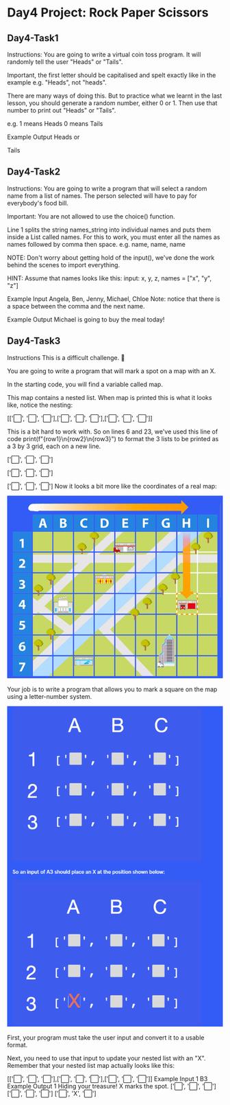# Day4 Project: Rock Paper Scissors


## Day4-Task1
Instructions:
You are going to write a virtual coin toss program. It will randomly tell the user "Heads" or "Tails".

Important, the first letter should be capitalised and spelt exactly like in the example e.g. "Heads", not "heads".

There are many ways of doing this. But to practice what we learnt in the last lesson, you should generate a random number, either 0 or 1. Then use that number to print out "Heads" or "Tails".

e.g. 1 means Heads 0 means Tails

Example Output
Heads
or

Tails


## Day4-Task2
Instructions:
You are going to write a program that will select a random name from a list of names. The person selected will have to pay for everybody's food bill.

Important: You are not allowed to use the choice() function.

Line 1 splits the string names_string into individual names and puts them inside a List called names. For this to work, you must enter all the names as names followed by comma then space. e.g. name, name, name

NOTE: Don't worry about getting hold of the input(), we've done the work behind the scenes to import everything.

HINT: Assume that names looks like this: input: x, y, z, names = ["x", "y", "z"]

Example Input
Angela, Ben, Jenny, Michael, Chloe
Note: notice that there is a space between the comma and the next name.

Example Output
Michael is going to buy the meal today!


## Day4-Task3
Instructions
This is a difficult challenge. 💪

You are going to write a program that will mark a spot on a map with an X.

In the starting code, you will find a variable called map.

This map contains a nested list. When map is printed this is what it looks like, notice the nesting:

[['⬜️', '⬜️', '⬜️'],['⬜️', '⬜️', '⬜️'],['⬜️', '⬜️', '⬜️']]

This is a bit hard to work with. So on lines 6 and 23, we've used this line of code print(f"{row1}\n{row2}\n{row3}") to format the 3 lists to be printed as a 3 by 3 grid, each on a new line.

['⬜️', '⬜️', '⬜️']

['⬜️', '⬜️', '⬜️']

['⬜️', '⬜️', '⬜️']
Now it looks a bit more like the coordinates of a real map:

![Alt text](image.png)


Your job is to write a program that allows you to mark a square on the map using a letter-number system.

![Alt text](image-1.png)

First, your program must take the user input and convert it to a usable format.

Next, you need to use that input to update your nested list with an "X". Remember that your nested list map actually looks like this:

[['⬜️', '⬜️', '⬜️'],['⬜️', '⬜️', '⬜️'],['⬜️', '⬜️', '⬜️']]
Example Input 1
B3
Example Output 1
Hiding your treasure! X marks the spot.
['⬜️', '️⬜️', '️⬜️']
['⬜️', '⬜️', '️⬜️']
['⬜️️', 'X', '⬜️️']
